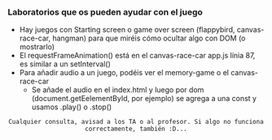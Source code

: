 ### Laboratorios que os pueden ayudar con el juego

- Hay juegos con Starting screen o game over screen (flappybird, canvas-race-car, hangman) para que miréis cómo ocultar algo con DOM (o mostrarlo)
- El requestFrameAnimation() está en el canvas-race-car app.js línia 87, es similar a un setInterval()
- Para añadir audio a un juego, podéis ver el memory-game o el canvas-race-car
    - Se añade el audio en el index.html y luego por dom (document.getEelementById, por ejemplo) se agrega a una const y usamos .play() o .stop()

<div align="center">

```
Cualquier consulta, avisad a los TA o al profesor. Si algo no funciona correctamente, también :D...
```

</div>